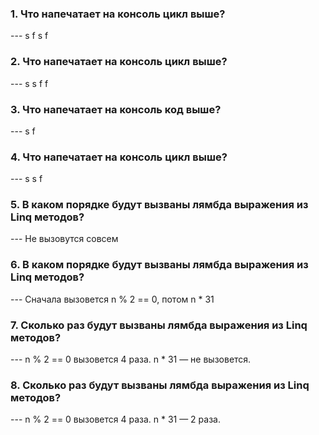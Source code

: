 <h3>1. Что напечатает на консоль цикл выше?</h3>
--- s f s f

<h3>2. Что напечатает на консоль цикл выше?</h3>
--- s s f f

<h3>3. Что напечатает на консоль код выше?</h3>
--- s f

<h3>4. Что напечатает на консоль цикл выше?</h3>
--- s s f

<h3>5. В каком порядке будут вызваны лямбда выражения из Linq методов?</h3>
--- Не вызовутся совсем

<h3>6. В каком порядке будут вызваны лямбда выражения из Linq методов?</h3>
--- Сначала вызовется n % 2 == 0, потом n * 31

<h3>7. Сколько раз будут вызваны лямбда выражения из Linq методов?</h3>
--- n % 2 == 0 вызовется 4 раза. n * 31 — не вызовется.

<h3>8. Сколько раз будут вызваны лямбда выражения из Linq методов?</h3>
--- n % 2 == 0 вызовется 4 раза. n * 31 — 2 раза.